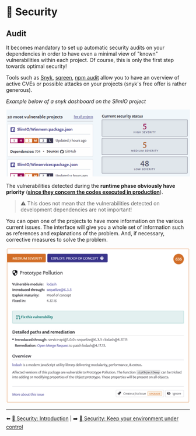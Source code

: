 # 🔐 Security

## Audit

It becomes mandatory to set up automatic security audits on your dependencies in order to have even a minimal view of "known" vulnerabilities within each project. Of course, this is only the first step towards optimal security!

Tools such as [Snyk](https://snyk.io/), [sqreen](https://www.sqreen.com/), [npm audit](https://docs.npmjs.com/auditing-package-dependencies-for-security-vulnerabilities) allow you to have an overview of active CVEs or possible attacks on your projects (snyk's free offer is rather generous).

*Example below of a snyk dashboard on the SlimIO project*

<img src="../../../assets/securite/intro.png" alt="Exemple" width="600">

The vulnerabilities detected during the **runtime phase obviously have priority** (**<u>since they concern the codes executed in production</u>**).

> ⚠️ This does not mean that the vulnerabilities detected on development dependencies are not important!

You can open one of the projects to have more information on the various current issues. The interface will give you a whole set of information such as references and explanations of the problem. And, if necessary, corrective measures to solve the problem.

<img src="../../../assets/securite/intro-2.png" alt="Exemple" width="600">

---

⬅️ [🔐 Security: Introduction](./1-introduction.md) |
➡️ [🔐 Security: Keep your environment under control](./3-environment.md)